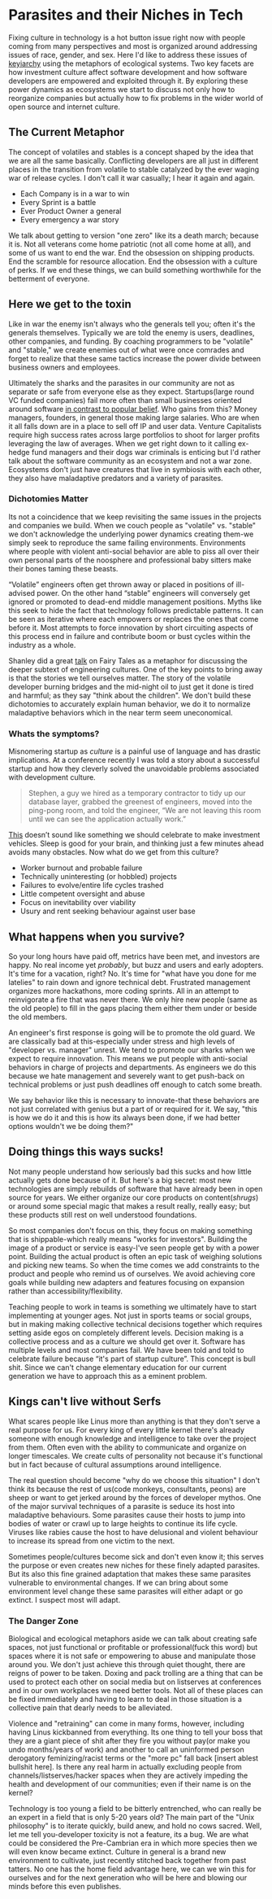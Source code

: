 # Parasites and their Niches in Tech
Fixing culture in technology is a hot button issue right now with people coming from many perspectives and most is organized around addressing issues of race, gender, and sex.  Here I'd like to address these issues of [keyiarchy](http://en.wikipedia.org/wiki/Kyriarchy) using the metaphors of ecological systems.  Two key facets are  how investment culture affect software development and how software developers are empowered and exploited through it.  By exploring these power dynamics as ecosystems we start to discuss not only how to reorganize companies but actually how to fix problems in the wider world of open source and internet culture. 

## The Current Metaphor
The concept of volatiles and stables is a concept shaped by the idea that we are all the same basically.  Conflicting developers are all just in different places in the transition from volatile to stable catalyzed by the ever waging war of release cycles.  I don't call it war casually; I hear it again and again.

* Each Company is in a war to win
* Every Sprint is a battle
* Ever Product Owner a general
* Every emergency a war story 

We talk about getting to version "one zero" like its a death march; because it is.  Not all veterans come home patriotic (not all come home at all), and some of us want to end the war.  End the obsession on shipping products.  End the scramble for resource allocation. End the obsession with a culture of perks.  If we end these things, we can build something worthwhile for the betterment of everyone.

## Here we get to the toxin
Like in war the enemy isn't always who the generals tell you; often it's the generals themselves.  Typically we are told the enemy is users, deadlines, other companies, and funding. By coaching programmers to be "volatile" and "stable," we create enemies out of what were once comrades and forget to realize that these same tactics increase the power divide between business owners and employees.

Ultimately the sharks and the parasites in our community are not as separate or safe from everyone else as they expect.  Startups(large round VC funded companies) fail more often than small businesses oriented around software
[in contrast to popular belief](http://www.inc.com/mark-peter-davis/why-you-should-not-raise-venture-capital-money.html). 
Who gains from this? Money managers, founders, in general those making large salaries.  Who are when it all falls down are in a place to sell off IP and user data.  Venture Capitalists require high success rates across large portfolios to shoot for larger profits leveraging the law of averages.  When we get right down to it calling ex-hedge fund managers and their dogs war criminals is enticing but I'd rather talk about the software community as an ecosystem and not a war zone.  Ecosystems don't just have creatures that live in symbiosis with each other, they also have maladaptive predators and a variety of parasites.  

### Dichotomies Matter
Its not a coincidence that we keep revisiting the same issues in the projects and companies we build.  When we couch people as "volatile" vs. "stable" we don't acknowledge the underlying power dynamics creating them-we simply seek to reproduce the same failing environments.  Environments where people with violent anti-social behavior are able to piss all over their own personal parts of the noosphere and professional baby sitters make their bones taming these beasts.  

“Volatile” engineers often get thrown away or placed in positions of ill-advised power.  On the other hand “stable” engineers will conversely get ignored or promoted to dead-end middle management positions.  Myths like this seek to hide the fact that technology follows predictable patterns.  It can be seen as iterative  where each empowers or replaces the ones that come before it. Most attempts to force innovation by short circuiting aspects of this process end in failure and contribute boom or bust cycles within the industry as a whole.

Shanley did a great [talk](https://medium.com/about-work/3ac19d4bd478) 
on Fairy Tales as a metaphor for discussing the deeper subtext of engineering cultures.  One of the key points to bring away is that the stories we tell ourselves matter. The story of the volatile developer burning bridges and the mid-night oil to just get it done is tired and harmful; as they say "think about the children". We don't build these dichotomies to accurately explain human behavior, we do it to normalize maladaptive behaviors which in the near term seem uneconomical. 

### Whats the symptoms?
Misnomering startup as *culture* is a painful use of language and has drastic implications. At a conference recently I was told a story about a successful startup and how they cleverly solved the unavoidable problems associated with development culture.
> Stephen, a guy we hired as a temporary contractor to tidy up our database layer, grabbed the greenest of engineers, moved into the ping-pong room, and told the engineer, “We are not leaving this room until we can see the application actually work.” 

[This](http://www.randsinrepose.com/archives/2012/11/14/stables_and_volatiles.html)
doesn’t sound like something we should celebrate to make investment vehicles.  Sleep is good for your brain, and thinking just a few minutes ahead avoids many obstacles. Now what do we get from this culture?

* Worker burnout and probable failure
* Technically uninteresting (or hobbled) projects
* Failures to evolve/entire life cycles trashed
* Little competent oversight and abuse
* Focus on inevitability over viability
* Usury and rent seeking behaviour against user base

## What happens when you survive?
So your long hours have paid off, metrics have been met, and investors are happy. No real income yet *probably*, but buzz and users and early adopters. It's time for a vacation, right?  No. It's time for "what have you done for me latelies" to rain down and ignore technical debt.  Frustrated management organizes more hackathons, more coding sprints.  All in an attempt to reinvigorate a fire that was never there.  We only hire new people (same as the old people) to fill in the gaps placing them either them under or beside the old members.

An engineer's first response is going will be to promote the old guard. We are classically bad at this-especially under stress and high levels of "developer vs. manager" unrest.  We tend to promote our sharks when we expect to require innovation. This means we put people with anti-social behaviors in charge of projects and departments.  As engineers we do this because we hate management and severely want to get push-back on technical problems or just push deadlines off enough to catch some breath.

We say behavior like this is  necessary to innovate-that these behaviors are not just correlated with genius but a part of or required for it. We say, "this is how we do it and this is how its always been done, if we had better options wouldn't we be doing them?"

## Doing things this ways sucks!
Not many people understand how seriously bad this sucks and how little actually gets done because of it.  But here's a big secret: most new technologies are simply rebuilds of software that have already been in open source for years.  We either organize our core products on content(*shrugs*) or around some special magic that makes a result really, really easy; but these products still rest on well understood foundations.  

So most companies don't focus on this, they focus on making something that is shippable-which really means "works for investors".   Building the image of a product or service is easy-I've seen people get by with a power point. Building the actual product is often an epic task of weighing solutions and picking new teams.  So when the time comes we add constraints to the product and people who remind us of ourselves.  We avoid achieving core goals while building new adapters and features focusing on expansion rather than accessibility/flexibility.

Teaching people to work in teams is something we ultimately have to start implementing at younger ages. Not just in sports teams or social groups, but in making making collective technical decisions together which requires setting aside egos on completely different levels.  Decision making is a collective process and as a culture we should get over it.  Software has multiple levels and most companies fail.  We have been told and told to celebrate failure because “it's part of startup culture”. This concept is bull shit. Since we can't change elementary education for our current generation we have to approach this as a eminent problem.  

## Kings can't live without Serfs
What scares people like Linus more than anything is that they don't serve a real purpose for us. For every king of every little kernel there's already someone with enough knowledge and intelligence to take over the project from them. Often even with the ability to communicate and organize on longer timescales.  We create cults of personality not because it's functional but in fact because of cultural assumptions around intelligence.

The real question should become "why do we choose this situation"  I don't think its because the rest of us(code monkeys, consultants, peons) are sheep or want to get jerked around by the forces of developer mythos.  One of the major survival techniques of a parasite is seduce its host into maladaptive behaviours.  Some parasites cause their hosts to jump into bodies of water or crawl up to large heights to continue its life cycle. Viruses like rabies cause the host to have delusional and violent behaviour to increase its spread from one victim to the next.  

Sometimes people/cultures become sick and don't even know it; this serves the purpose or even creates new niches for these finely adapted parasites.  But its also this fine grained adaptation that makes these same parasites vulnerable to environmental changes.  If we can bring about some environment level change these same parasites will either adapt or go extinct.  I suspect most will adapt.

### The Danger Zone
Biological and ecological metaphors aside we can talk about creating safe spaces, not just functional or profitable or professional(fuck this word) but spaces where it is not safe or empowering to abuse and manipulate those around you.  We don't just achieve this through quiet thought, there are reigns of power to be taken.  Doxing and pack trolling are a thing that can be used to protect each other on social media but on listserves at conferences and in our own workplaces we need better tools.  Not all of these places can be fixed immediately and having to learn to deal in those situation is a collective pain that dearly needs to be alleviated.  

Violence and "retraining" can come in many forms, however, including having Linus kickbanned from everything.  Its one thing to tell your boss that they are a giant piece of shit after they fire you without pay(or make you undo months/years of work) and another to call an uninformed person derogatory feminizing/racist terms or the "more pc" fall back [insert ablest bullshit here].  Is there any real harm in actually excluding people from channels/listserves/hacker spaces when they are actively impeding the health and development of our communities; even if their name is on the kernel?

Technology is too young a field to be bitterly entrenched, who can really be an expert in a field that is only 5-20 years old?  The main part of the "Unix philosophy" is to iterate quickly, build anew, and hold no cows sacred.  Well, let me tell you-developer toxicity is not a feature, its a bug.  We are what could be considered the Pre-Cambrian era in which more species then we will even know became extinct.  Culture in general is a brand new environment to cultivate, just recently stitched back together from past tatters.  No one has the home field advantage here, we can we win this for ourselves and for the next generation who will be here and blowing our minds before this even publishes.

